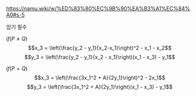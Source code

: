 https://namu.wiki/w/%ED%83%80%EC%9B%90%EA%B3%A1%EC%84%A0#s-5

암기 필수

$if(P\ne Q)$
$$x_3 = \left(\frac{y_2 - y_1}{x_2-x_1}\right)^2 - x_1 - x_2$$
$$y_3 = \left(\frac{y_2 - y_1}{x_2 - x_1}\right)(x_1 - x_3) - y_1$$

$if(P=Q)$
$$x_3 = \left(\frac{3x_1^2 + A}{2y_1}\right)^2 - 2x_1$$
$$y_3 = \left(\frac{3x_1^2 + A}{2y_1}\right)(x_1 - x_3) - y_1$$

